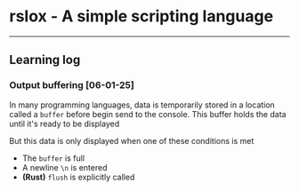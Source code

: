 # rslox - A simple scripting language

---
## Learning log

### Output buffering [06-01-25]
In many programming languages, data is temporarily stored in a location called a `buffer` before begin send to the console. This buffer holds the data until it's ready to be displayed

But this data is only displayed when one of these conditions is met
- The `buffer` is full
- A newline `\n` is entered
- **(Rust)** `flush` is explicitly called